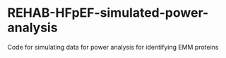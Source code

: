 # REHAB-HFpEF-simulated-power-analysis
Code for simulating data for power analysis for identifying EMM proteins
